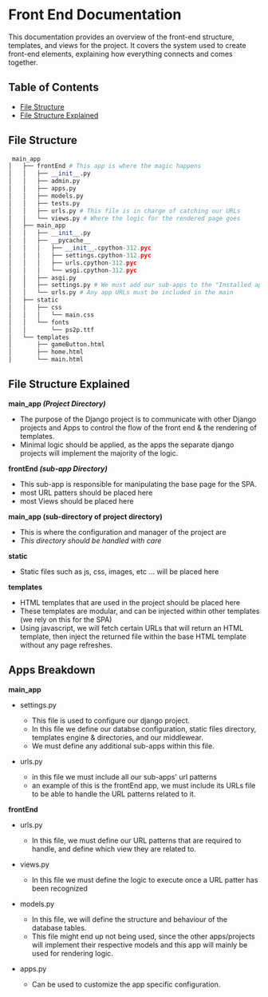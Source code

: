 # Front End Documentation

This documentation provides an overview of the front-end structure, templates, and views for the project. It covers the system used to create front-end elements, explaining how everything connects and comes together.

## Table of Contents

- [File Structure](#file-structure)
- [File Structure Explained](#file-structure-explained)

## File Structure

```python
 main_app
│   ├── frontEnd # This app is where the magic happens
│   │   ├── __init__.py
│   │   ├── admin.py
│   │   ├── apps.py
│   │   ├── models.py
│   │   ├── tests.py
│   │   ├── urls.py # This file is in charge of catching our URLs
│   │   └── views.py # Where the logic for the rendered page goes
│   ├── main_app
│   │   ├── __init__.py
│   │   ├── __pycache__
│   │   │   ├── __init__.cpython-312.pyc
│   │   │   ├── settings.cpython-312.pyc
│   │   │   ├── urls.cpython-312.pyc
│   │   │   └── wsgi.cpython-312.pyc
│   │   ├── asgi.py
│   │   ├── settings.py # We must add our sub-apps to the "Installed apps" section
│   │   └── urls.py # Any app URLs must be included in the main
│   ├── static
│   │   ├── css
│   │   │   └── main.css
│   │   └── fonts
│   │       └── ps2p.ttf
│   └── templates
│       ├── gameButton.html
│       ├── home.html
│       └── main.html
```

## File Structure Explained
**main_app *(Project Directory)***
- The purpose of the Django project is to communicate with other Django projects and Apps to control the flow of the front end & the rendering of templates.
- Minimal logic should be applied, as the apps the separate django projects will implement the majority of the logic.

**frontEnd *(sub-app Directory)***
- This sub-app is responsible for manipulating the base page for the SPA.
- most URL patters should be placed here
- most Views should be placed here

**main_app (sub-directory of project directory)**
- This is where the configuration and manager of the project are
- *This directory should be handled with care*

**static**
- Static files such as js, css, images, etc ... will be placed here

**templates**
- HTML templates that are used in the project should be placed here
- These templates are modular, and can be injected within other templates (we rely on this for the SPA)
- Using javascript, we will fetch certain URLs that will return an HTML template, then inject the returned file within the base HTML template without any page refreshes.

## Apps Breakdown
**main_app**
- settings.py
  - This file is used to configure our django project.
  - In this file we define our databse configuration, static files directory, templates engine & directories, and our middlewear.
  - We must define any additional sub-apps within this file.

- urls.py
  - in this file we must include all our sub-apps' url patterns
  - an example of this is the frontEnd app, we must include its URLs file to be able to handle the URL patterns related to it.

**frontEnd**
- urls.py
  - In this file, we must define our URL patterns that are required to handle, and define which view they are related to.

- views.py
  - In this file we must define the logic to execute once a URL patter has been recognized

- models.py
  - In this file, we will define the structure and behaviour of the database tables. 
  - This file might end up not being used, since the other apps/projects will implement their respective models and this app will mainly be used for rendering logic.

- apps.py
  - Can be used to customize the app specific configuration.
